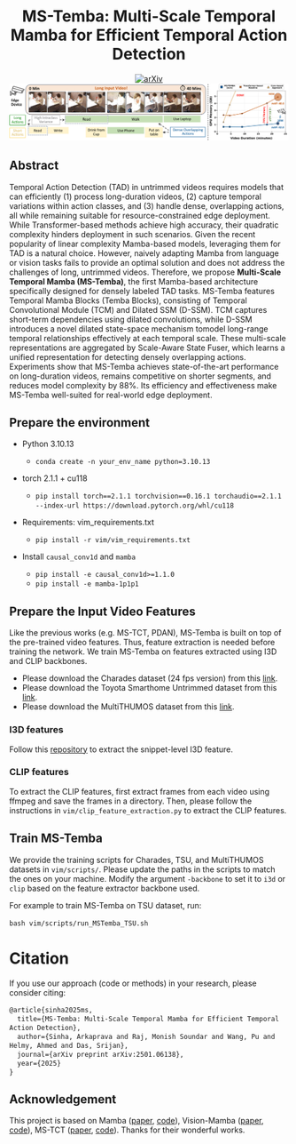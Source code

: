 <div align="center">
    <h1>MS-Temba: Multi-Scale Temporal Mamba for Efficient Temporal Action Detection</h1>
    <a href="https://arxiv.org/abs/2501.06138" target="_blank">
        <img src="https://img.shields.io/badge/arXiv-2501.06138-B31B1B?style=flat-square" alt="arXiv">
    </a>
</div>

<div align="center">
<img src="assets/Teaser.png" />
</div>

## Abstract
Temporal Action Detection (TAD) in untrimmed videos requires models that can efficiently (1) process long-duration videos, (2) capture temporal variations within action classes, and (3) handle dense, overlapping actions, all while remaining suitable for resource-constrained edge deployment. While Transformer-based methods achieve high accuracy, their quadratic complexity hinders deployment in such scenarios. Given the recent popularity of linear complexity Mamba-based models, leveraging them for TAD is a natural choice. However, naively adapting Mamba from language or vision tasks fails to provide an optimal solution and does not address the challenges of long, untrimmed videos. Therefore, we propose <b>Multi-Scale Temporal Mamba (MS-Temba)</b>, the first Mamba-based architecture specifically designed for densely labeled TAD tasks. MS-Temba features Temporal Mamba Blocks (Temba Blocks), consisting of Temporal Convolutional
Module (TCM) and Dilated SSM (D-SSM). TCM captures short-term dependencies using dilated convolutions, while D-SSM introduces a novel dilated state-space mechanism tomodel long-range temporal relationships effectively at each temporal scale. These multi-scale representations are aggregated by Scale-Aware State Fuser, which learns a unified representation for detecting densely overlapping actions. Experiments show that MS-Temba achieves state-of-the-art performance on long-duration videos, remains competitive on shorter segments, and reduces model complexity by 88%. Its efficiency and effectiveness make MS-Temba well-suited for real-world edge deployment.

## Prepare the environment

- Python 3.10.13

  - `conda create -n your_env_name python=3.10.13`

- torch 2.1.1 + cu118
  - `pip install torch==2.1.1 torchvision==0.16.1 torchaudio==2.1.1 --index-url https://download.pytorch.org/whl/cu118`

- Requirements: vim_requirements.txt
  - `pip install -r vim/vim_requirements.txt`

- Install ``causal_conv1d`` and ``mamba``
  - `pip install -e causal_conv1d>=1.1.0`
  - `pip install -e mamba-1p1p1`

## Prepare the Input Video Features
Like the previous works (e.g. MS-TCT, PDAN), MS-Temba is built on top of the pre-trained video features. Thus, feature extraction is needed before training the network. We train MS-Temba on features extracted using I3D and CLIP backbones.

- Please download the Charades dataset (24 fps version) from this [link](https://prior.allenai.org/projects/charades).
- Please download the Toyota Smarthome Untrimmed dataset from this [link](https://project.inria.fr/toyotasmarthome/).
- Please download the MultiTHUMOS dataset from this [link](http://ai.stanford.edu/~syyeung/everymoment.html).

### I3D features
Follow this [repository](https://github.com/piergiaj/pytorch-i3d) to extract the snippet-level I3D feature. 

### CLIP features
To extract the CLIP features, first extract frames from each video using ffmpeg and save the frames in a directory. Then, please follow the instructions in `vim/clip_feature_extraction.py` to extract the CLIP features.

## Train MS-Temba
We provide the training scripts for Charades, TSU, and MultiTHUMOS datasets in `vim/scripts/`. Please update the paths in the scripts to match the ones on your machine. Modify the argument `-backbone` to set it to `i3d` or `clip` based on the feature extractor backbone used.

For example to train MS-Temba on TSU dataset, run:

`bash vim/scripts/run_MSTemba_TSU.sh`

# Citation
If you use our approach (code or methods) in your research, please consider citing:
```
@article{sinha2025ms,
  title={MS-Temba: Multi-Scale Temporal Mamba for Efficient Temporal Action Detection},
  author={Sinha, Arkaprava and Raj, Monish Soundar and Wang, Pu and Helmy, Ahmed and Das, Srijan},
  journal={arXiv preprint arXiv:2501.06138},
  year={2025}
}
```

## Acknowledgement 
This project is based on Mamba ([paper](https://arxiv.org/abs/2312.00752), [code](https://github.com/state-spaces/mamba)), Vision-Mamba ([paper](), [code](https://github.com/hustvl/Vim)), MS-TCT ([paper](https://openaccess.thecvf.com/content/CVPR2022/papers/Dai_MS-TCT_Multi-Scale_Temporal_ConvTransformer_for_Action_Detection_CVPR_2022_paper.pdf), [code](https://github.com/dairui01/MS-TCT)). Thanks for their wonderful works.


